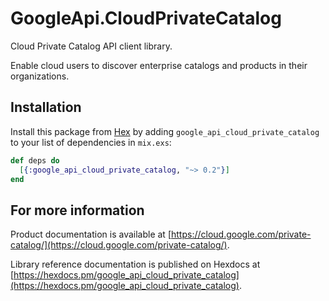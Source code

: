 # GoogleApi.CloudPrivateCatalog

Cloud Private Catalog API client library.

Enable cloud users to discover enterprise catalogs and products in their organizations.

## Installation

Install this package from [Hex](https://hex.pm) by adding
`google_api_cloud_private_catalog` to your list of dependencies in `mix.exs`:

```elixir
def deps do
  [{:google_api_cloud_private_catalog, "~> 0.2"}]
end
```

## For more information

Product documentation is available at [https://cloud.google.com/private-catalog/](https://cloud.google.com/private-catalog/).

Library reference documentation is published on Hexdocs at
[https://hexdocs.pm/google_api_cloud_private_catalog](https://hexdocs.pm/google_api_cloud_private_catalog).
